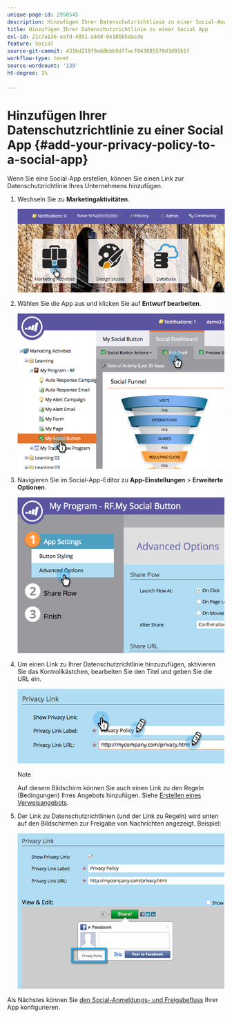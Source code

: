 ```yaml
---
unique-page-id: 2950545
description: Hinzufügen Ihrer Datenschutzrichtlinie zu einer Social-Anwendung - Marketo-Dokumente - Produktdokumentation
title: Hinzufügen Ihrer Datenschutzrichtlinie zu einer Social App
exl-id: 21c7a136-eafd-4851-a4dd-0e10bb5dacde
feature: Social
source-git-commit: 431bd258f9a68bbb9df7acf043085578d3d91b1f
workflow-type: tm+mt
source-wordcount: '139'
ht-degree: 1%

---
```


# Hinzufügen Ihrer Datenschutzrichtlinie zu einer Social App {#add-your-privacy-policy-to-a-social-app}

Wenn Sie eine Social-App erstellen, können Sie einen Link zur Datenschutzrichtlinie Ihres Unternehmens hinzufügen.

1. Wechseln Sie zu **Marketingaktivitäten**.

   ![](assets/login-marketing-activities-4.png)

1. Wählen Sie die App aus und klicken Sie auf **Entwurf bearbeiten**.

   ![](assets/image2014-9-22-10-3a50-3a22.png)

1. Navigieren Sie im Social-App-Editor zu **App-Einstellungen** > **Erweiterte Optionen**.

   ![](assets/image2014-9-22-10-3a50-3a38.png)

1. Um einen Link zu Ihrer Datenschutzrichtlinie hinzuzufügen, aktivieren Sie das Kontrollkästchen, bearbeiten Sie den Titel und geben Sie die URL ein.

   ![](assets/image2014-9-22-10-3a51-3a12.png)

   >[!NOTE]
   >
   >Auf diesem Bildschirm können Sie auch einen Link zu den Regeln (Bedingungen) Ihres Angebots hinzufügen. Siehe [Erstellen eines Verweisangebots](/help/marketo/product-docs/demand-generation/social/referral-offers/create-a-referral-offer.md).

1. Der Link zu Datenschutzrichtlinien (und der Link zu Regeln) wird unten auf den Bildschirmen zur Freigabe von Nachrichten angezeigt. Beispiel:

   ![](assets/image2014-9-22-10-3a52-3a16.png)

Als Nächstes können Sie [den Social-Anmeldungs- und Freigabefluss](/help/marketo/product-docs/demand-generation/social/configuring-social-actions/configure-social-recommend-flow.md) Ihrer App konfigurieren.
